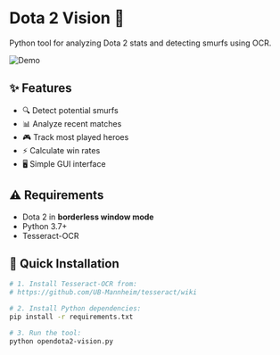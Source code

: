 # Dota 2 Vision 🎯

Python tool for analyzing Dota 2 stats and detecting smurfs using OCR.

![Demo](https://github.com/user-attachments/assets/c97ccfdf-367a-48e0-8794-9a3a7052f127)

## ✨ Features

- 🔍 Detect potential smurfs
- 📊 Analyze recent matches
- 🎮 Track most played heroes
- ⚡ Calculate win rates
- 🖥️ Simple GUI interface

## ⚠️ Requirements

- Dota 2 in **borderless window mode**
- Python 3.7+
- Tesseract-OCR

## 🚀 Quick Installation

```bash
# 1. Install Tesseract-OCR from:
# https://github.com/UB-Mannheim/tesseract/wiki

# 2. Install Python dependencies:
pip install -r requirements.txt

# 3. Run the tool:
python opendota2-vision.py
```

